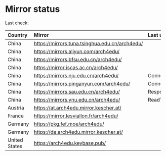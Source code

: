 <script src="./time.js"></script>
# Mirror status
Last check: <script type="text/javascript">localize(1670401556.9017558);</script>

|Country|Mirror|Last update|
|:------|:-----|:----------|
|China|https://mirrors.tuna.tsinghua.edu.cn/arch4edu/|<script type="text/javascript">localize(1670395093);</script>|
|China|https://mirrors.aliyun.com/arch4edu/|<script type="text/javascript">localize(1670308429);</script>|
|China|https://mirrors.bfsu.edu.cn/arch4edu/|<script type="text/javascript">localize(1670351778);</script>|
|China|https://mirror.iscas.ac.cn/arch4edu/|<script type="text/javascript">localize(1670351778);</script>|
|China|https://mirrors.nju.edu.cn/arch4edu/|ConnectTimeout|
|China|https://mirrors.pinganyun.com/arch4edu/|ConnectTimeout|
|China|https://mirrors.sau.edu.cn/arch4edu/|Response 500|
|China|https://mirrors.ynu.edu.cn/arch4edu/|ReadTimeout|
|Austria|https://at.arch4edu.mirror.kescher.at/|<script type="text/javascript">localize(1670351778);</script>|
|France|https://mirror.lesviallon.fr/arch4edu/|<script type="text/javascript">localize(1670351778);</script>|
|Germany|https://pkg.fef.moe/arch4edu/|<script type="text/javascript">localize(1670351778);</script>|
|Germany|https://de.arch4edu.mirror.kescher.at/|<script type="text/javascript">localize(1670351778);</script>|
|United States|https://arch4edu.keybase.pub/|<script type="text/javascript">localize(1670351778);</script>|

<script src="./tablefilter/tablefilter.js"></script>
<script src="./table.js"></script>